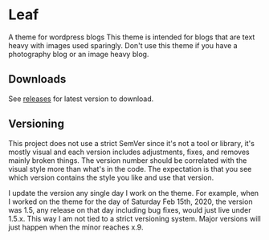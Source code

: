 # Leaf
A theme for wordpress blogs 
This theme is intended for blogs that are text heavy with images used sparingly. 
Don't use this theme if you have a photography blog or an image heavy blog. 


## Downloads

See [releases](https://github.com/usmanity/leaf/releases) for latest version to download.

## Versioning

This project does not use a strict SemVer since it's not a tool or library, it's mostly
visual and each version includes adjustments, fixes, and removes mainly broken
things. The version number should be correlated with the visual style more than
what's in the code. The expectation is that you see which version contains the
style you like and use that version. 

I update the version any single day I work on the theme. For example, when I 
worked on the theme for the day of Saturday Feb 15th, 2020, the version was 1.5,
any release on that day including bug fixes, would just live under 1.5.x. This way
I am not tied to a strict versioning system. Major versions will just happen when
the minor reaches x.9. 
